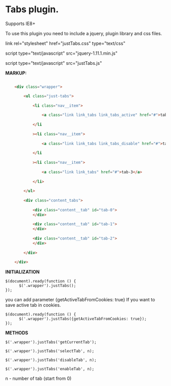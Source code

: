 Tabs plugin.
==============

Supports IE8+

To use this plugin you need to include a jquery, plugin library and css files.


link rel="stylesheet" href="justTabs.css" type="text/css"

script type="text/javascript" src="jquery-1.11.1.min.js"

script type="text/javascript" src="justTabs.js"

**MARKUP:**

```html

    <div class="wrapper">

        <ul class="just-tabs">
        
            <li class="nav__item">
            
                <a class="link link_tabs link_tabs_active" href="#">tab-1</a>
                
            </li
            
            ><li class="nav__item">
            
                <a class="link link_tabs link_tabs_disable" href="#">tab-2</a>
                
            </li
            
            ><li class="nav__item">
            
                <a class="link link_tabs" href="#">tab-3</a>
                
            </li>
            
        </ul>
        
        <div class="content_tabs">
        
            <div class="content__tab" id="tab-0">
            </div>
            
            <div class="content__tab" id="tab-1">
            </div>
            
            <div class="content__tab" id="tab-2">
            </div>
            
        </div>
        
    </div>
```

**INITIALIZATION**

    $(document).ready(function () {
          $('.wrapper').justTabs();
    });

you can add parameter {getActiveTabFromCookies: true} If you want to save active tab in cookies.

    $(document).ready(function () {
          $('.wrapper').justTabs({getActiveTabFromCookies: true});
    });

**METHODS**
    
    $('.wrapper').justTabs('getCurrentTab');
    
    $('.wrapper').justTabs('selectTab', n);

    $('.wrapper').justTabs('disableTab', n);

    $('.wrapper').justTabs('enableTab', n);

n - number of tab (start from 0)
